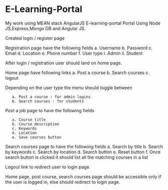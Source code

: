 # E-Learning-Portal
My work using MEAN stack AngularJS
E-learning-portal Portal Using Node JS,Express,Mongo DB and Angular JS.

Created login / register page

Registration page have the following fields a. Username b. Password c. Email d. Location e. Phone number f. User type i. Admin ii. Student

After login / registration user should land on home page.

Home page have following links a. Post a course b. Search courses c. logout

Depending on the user type the menu should toggle between

       a. Post a course : for admin logins
       b. Search courses : for students
Post a job page to have the following fields

       a. Course title
       b. Course description
       c. Keywords
       d. Location
       e. Save courses button
Search courses page to have the following fields a. Search by title b. Search by keywords c. Search by location d. Search button e. Reset button f. Once search button is clicked it should list all the matching courses in a list

Logout link to redirect user to login page.

Home page, post course, search courses page should be accessible only if the user is logged in, else should redirect to login page.
